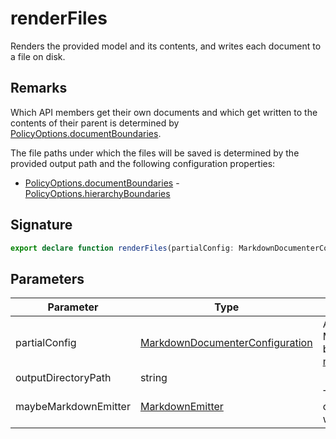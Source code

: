 
# renderFiles

Renders the provided model and its contents, and writes each document to a file on disk.

## Remarks

Which API members get their own documents and which get written to the contents of their parent is determined by [PolicyOptions.documentBoundaries](docs/api-markdown-documenter/policyoptions-documentboundaries-propertysignature)<!-- -->.

The file paths under which the files will be saved is determined by the provided output path and the following configuration properties:

- [PolicyOptions.documentBoundaries](docs/api-markdown-documenter/policyoptions-documentboundaries-propertysignature) - [PolicyOptions.hierarchyBoundaries](docs/api-markdown-documenter/policyoptions-hierarchyboundaries-propertysignature)

## Signature

```typescript
export declare function renderFiles(partialConfig: MarkdownDocumenterConfiguration, outputDirectoryPath: string, maybeMarkdownEmitter?: MarkdownEmitter): Promise<void>;
```

## Parameters

|  Parameter | Type | Description |
|  --- | --- | --- |
|  partialConfig | [MarkdownDocumenterConfiguration](docs/api-markdown-documenter/markdowndocumenterconfiguration-interface) | A partial [MarkdownDocumenterConfiguration](docs/api-markdown-documenter/markdowndocumenterconfiguration-interface)<!-- -->. Missing values will be filled in with defaults defined by [markdownDocumenterConfigurationWithDefaults()](docs/api-markdown-documenter/markdowndocumenterconfigurationwithdefaults-function)<!-- -->. |
|  outputDirectoryPath | string |  |
|  maybeMarkdownEmitter | [MarkdownEmitter](docs/api-markdown-documenter/markdownemitter-class) | The emitter to use for generating Markdown output. If not provided, a [default implementation](docs/api-markdown-documenter/markdownemitter-class) will be used. |

